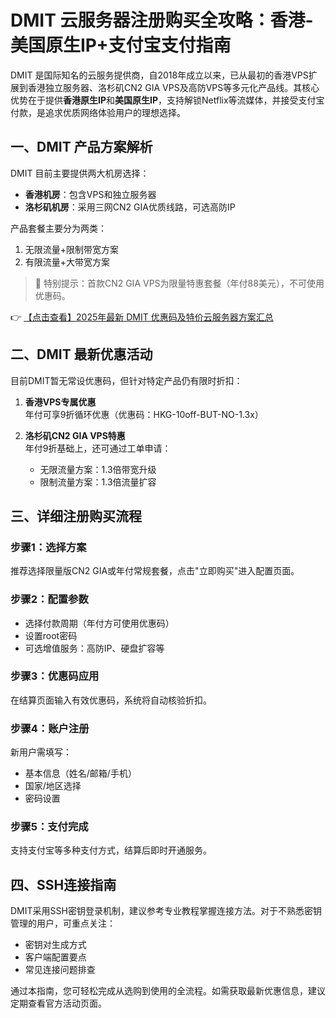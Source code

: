 # DMIT 云服务器注册购买全攻略：香港-美国原生IP+支付宝支付指南

DMIT 是国际知名的云服务提供商，自2018年成立以来，已从最初的香港VPS扩展到香港独立服务器、洛杉矶CN2 GIA VPS及高防VPS等多元化产品线。其核心优势在于提供**香港原生IP**和**美国原生IP**，支持解锁Netflix等流媒体，并接受支付宝付款，是追求优质网络体验用户的理想选择。

## 一、DMIT 产品方案解析

DMIT 目前主要提供两大机房选择：

- **香港机房**：包含VPS和独立服务器
- **洛杉矶机房**：采用三网CN2 GIA优质线路，可选高防IP

产品套餐主要分为两类：
1. 无限流量+限制带宽方案
2. 有限流量+大带宽方案

> 📌 特别提示：首款CN2 GIA VPS为限量特惠套餐（年付88美元），不可使用优惠码。

👉 [【点击查看】2025年最新 DMIT 优惠码及特价云服务器方案汇总](https://bit.ly/dmit_coupon)

## 二、DMIT 最新优惠活动

目前DMIT暂无常设优惠码，但针对特定产品仍有限时折扣：

1. **香港VPS专属优惠**  
   年付可享9折循环优惠（优惠码：HKG-10off-BUT-NO-1.3x）

2. **洛杉矶CN2 GIA VPS特惠**  
   年付9折基础上，还可通过工单申请：
   - 无限流量方案：1.3倍带宽升级
   - 限制流量方案：1.3倍流量扩容

## 三、详细注册购买流程

### 步骤1：选择方案
推荐选择限量版CN2 GIA或年付常规套餐，点击"立即购买"进入配置页面。

### 步骤2：配置参数
- 选择付款周期（年付方可使用优惠码）
- 设置root密码
- 可选增值服务：高防IP、硬盘扩容等

### 步骤3：优惠码应用
在结算页面输入有效优惠码，系统将自动核验折扣。

### 步骤4：账户注册
新用户需填写：
- 基本信息（姓名/邮箱/手机）
- 国家/地区选择
- 密码设置

### 步骤5：支付完成
支持支付宝等多种支付方式，结算后即时开通服务。

## 四、SSH连接指南

DMIT采用SSH密钥登录机制，建议参考专业教程掌握连接方法。对于不熟悉密钥管理的用户，可重点关注：
- 密钥对生成方式
- 客户端配置要点
- 常见连接问题排查

通过本指南，您可轻松完成从选购到使用的全流程。如需获取最新优惠信息，建议定期查看官方活动页面。